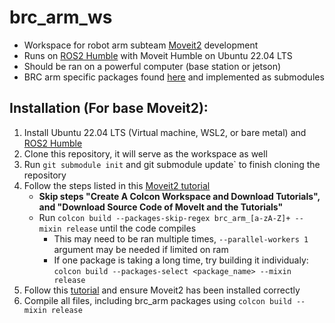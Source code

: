 # brc_arm_ws
- Workspace for robot arm subteam [Moveit2](https://moveit.picknik.ai/humble/index.html) development
- Runs on [ROS2 Humble](https://docs.ros.org/en/humble/index.html) with Moveit Humble on Ubuntu 22.04 LTS
- Should be ran on a powerful computer (base station or jetson)
- BRC arm specific packages found [here](https://github.com/boilerrobotics/brc_arm) and implemented as submodules

## Installation (For base Moveit2):
1. Install Ubuntu 22.04 LTS (Virtual machine, WSL2, or bare metal) and [ROS2 Humble](https://docs.ros.org/en/humble/Installation/Ubuntu-Install-Debians.html)
2. Clone this repository, it will serve as the workspace as well
3. Run `git submodule init` and  git submodule update` to finish cloning the repository
4. Follow the steps listed in this [Moveit2 tutorial](https://moveit.picknik.ai/humble/doc/tutorials/getting_started/getting_started.html)
   - **Skip steps "Create A Colcon Workspace and Download Tutorials", and "Download Source Code of MoveIt and the Tutorials"**
   - Run `colcon build --packages-skip-regex brc_arm_[a-zA-Z]+ --mixin release` until the code compiles
      - This may need to be ran multiple times, `--parallel-workers 1` argument may be needed if limited on ram
      - If one package is taking a long time, try building it individualy: `colcon build --packages-select <package_name> --mixin release`
5. Follow this [tutorial](https://moveit.picknik.ai/humble/doc/tutorials/quickstart_in_rviz/quickstart_in_rviz_tutorial.html) and ensure Moveit2 has been installed correctly
6. Compile all files, including brc_arm packages using `colcon build --mixin release`
